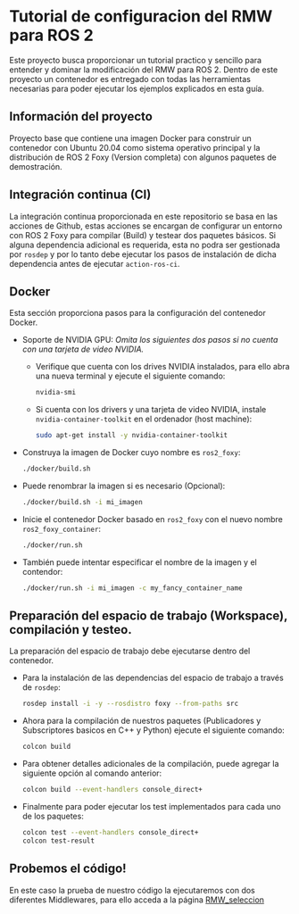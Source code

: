 # Tutorial de configuracion del RMW para ROS 2
Este proyecto busca proporcionar un tutorial practico y sencillo para entender y dominar la modificación del RMW para ROS 2. Dentro de este proyecto un contenedor es entregado con todas las herramientas necesarias para poder ejecutar los ejemplos explicados en esta guía.

## Información del proyecto
Proyecto base que contiene una imagen Docker para construir un contenedor con Ubuntu 20.04 como sistema operativo principal y la distribución de ROS 2 Foxy (Version completa) con algunos paquetes de demostración.
## Integración continua (CI)
La integración continua proporcionada en este repositorio se basa en las acciones de Github, estas acciones se encargan de configurar un entorno con ROS 2 Foxy para compilar (Build) y testear dos paquetes básicos. Si alguna dependencia adicional es requerida, esta no podra ser gestionada por `rosdep` y por lo tanto debe ejecutar los pasos de instalación de dicha dependencia antes de ejecutar `action-ros-ci`.

## Docker
Esta sección proporciona pasos para la configuración del contenedor Docker.

- Soporte de NVIDIA GPU: *Omita los siguientes dos pasos si no cuenta con una tarjeta de video NVIDIA.*
  - Verifique que cuenta con los drives NVIDIA instalados, para ello abra una nueva terminal y ejecute el siguiente comando:
    ```sh
    nvidia-smi
    ```

  - Si cuenta con los drivers y una tarjeta de video NVIDIA, instale `nvidia-container-toolkit` en el ordenador (host machine):
    ```sh
    sudo apt-get install -y nvidia-container-toolkit
    ```

- Construya la imagen de Docker cuyo nombre es `ros2_foxy`:

  ```sh
  ./docker/build.sh
  ```

- Puede renombrar la imagen si es necesario (Opcional):

  ```sh
  ./docker/build.sh -i mi_imagen
  ```

- Inicie el contenedor Docker basado en `ros2_foxy` con el nuevo nombre `ros2_foxy_container`:

  ```sh
  ./docker/run.sh
  ```

- También puede intentar especificar el nombre de la imagen y el contendor:

  ```sh
  ./docker/run.sh -i mi_imagen -c my_fancy_container_name
  ```

## Preparación del espacio de trabajo (Workspace), compilación y testeo.
La preparación del espacio de trabajo debe ejecutarse dentro del contenedor.

- Para la instalación de las dependencias del espacio de trabajo a través de `rosdep`:
  ```sh
  rosdep install -i -y --rosdistro foxy --from-paths src
  ```

- Ahora para la compilación de nuestros paquetes (Publicadores y Subscriptores basicos en C++ y Python) ejecute el siguiente comando:
  ```sh
  colcon build
  ```

- Para obtener detalles adicionales de la compilación, puede agregar la siguiente opción al comando anterior:
  ```sh
  colcon build --event-handlers console_direct+
  ```

- Finalmente para poder ejecutar los test implementados para cada uno de los paquetes:
  ```sh
  colcon test --event-handlers console_direct+
  colcon test-result
  ```

## Probemos el código!
En este caso la prueba de nuestro código la ejecutaremos con dos diferentes Middlewares, para ello acceda a la página [RMW_seleccion](RMW_seleccion.md)
